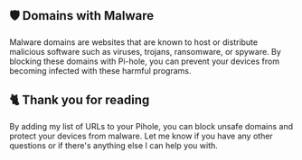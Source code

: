 ## 🛡️ Domains with Malware
Malware domains are websites that are known to host or distribute malicious software such as viruses, trojans, ransomware, or spyware. By blocking these domains with Pi-hole, you can prevent your devices from becoming infected with these harmful programs.

## 🐈 Thank you for reading
By adding my list of URLs to your Pihole, you can block unsafe domains and protect your devices from malware.
Let me know if you have any other questions or if there's anything else I can help you with.